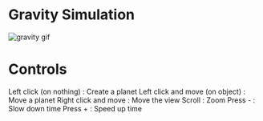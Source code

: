 # Gravity Simulation

![gravity gif](https://github.com/volnt/gravity/raw/master/gravity3.gif)

# Controls

Left click (on nothing) : Create a planet
Left click and move (on object) : Move a planet
Right click and move : Move the view
Scroll : Zoom
Press - : Slow down time
Press + : Speed up time
